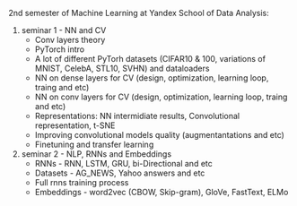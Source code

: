 2nd semester of Machine Learning at Yandex School of Data Analysis:
1. seminar 1 - NN and CV
   - Conv layers theory
   - PyTorch intro
   - A lot of different PyTorh datasets (CIFAR10 & 100, variations of MNIST, CelebA, STL10, SVHN) and dataloaders
   - NN on dense layers for CV (design, optimization, learning loop, traing and etc)
   - NN on conv layers for CV (design, optimization, learning loop, traing and etc)
   - Representations: NN intermidiate results, Convolutional representation, t-SNE
   - Improving convolutional models quality (augmentantations and etc)
   - Finetuning and transfer learning
2. seminar 2 - NLP, RNNs and Embeddings
   - RNNs - RNN, LSTM, GRU, bi-Directional and etc
   - Datasets - AG_NEWS, Yahoo answers and etc
   - Full rnns training process
   - Embeddings - word2vec (CBOW, Skip-gram), GloVe, FastText, ELMo


